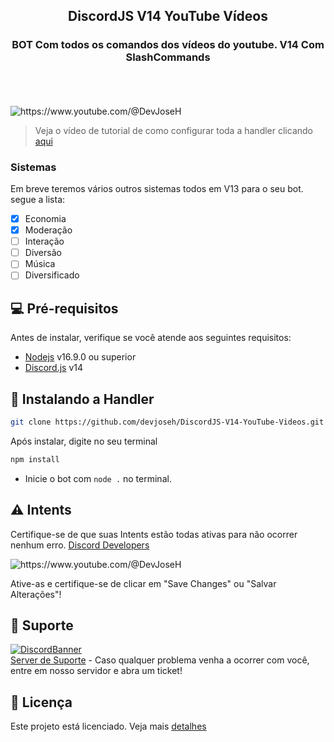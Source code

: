 <h2 align="center">DiscordJS V14 YouTube Vídeos</h2>
<h3 align="center">BOT Com todos os comandos dos vídeos do youtube. V14 Com SlashCommands</h3>
<br/>
<br/>
<br/>

<img src="https://imgur.com/feVjXQG.png" alt="https://www.youtube.com/@DevJoseH">

> Veja o vídeo de tutorial de como configurar toda a handler clicando [aqui](https://youtu.be/c2f7GDjeFo4)

### Sistemas

Em breve teremos vários outros sistemas todos em V13 para o seu bot. segue a lista: 

- [x] Economia
- [x] Moderação
- [ ] Interação
- [ ] Diversão
- [ ] Música
- [ ] Diversificado

## 💻 Pré-requisitos

Antes de instalar, verifique se você atende aos seguintes requisitos:

* [Nodejs](https://nodejs.org/en/) v16.9.0 ou superior
* [Discord.js](https://github.com/discordjs/discord.js/) v14

## 🚀 Instalando a Handler

```bash
git clone https://github.com/devjoseh/DiscordJS-V14-YouTube-Videos.git
```

Após instalar, digite no seu terminal

```bash
npm install
```

- Inicie o bot com `node .` no terminal.

## ⚠ Intents

Certifique-se de que suas Intents estão todas ativas para não ocorrer nenhum erro. [Discord Developers](https://discord.com/developers/applications)

<img src="https://imgur.com/Dqgukqy.png" alt="https://www.youtube.com/@DevJoseH">

Ative-as e certifique-se de clicar em "Save Changes" ou "Salvar Alterações"!

## 📃 Suporte

[![DiscordBanner](https://invidget.switchblade.xyz/BJzxZKbqvH)](https://discord.gg/BJzxZKbqvH)
<br/>
[Server de Suporte](https://discord.gg/BJzxZKbqvH) - Caso qualquer problema venha a ocorrer com você, entre em nosso servidor e abra um ticket!

## 📝 Licença

Este projeto está licenciado. Veja mais [detalhes](https://github.com/devjoseh/DiscordJS-V14-YouTube-Videos/blob/main/LICENSE)
